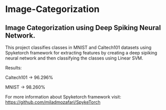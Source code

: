 # Image-Categorization
## Image Categorization using Deep Spiking Neural Network.
This project classifies classes in MNIST and Caltech101 datasets using Spyketorch framework for extracting features by creating a deep sipiking neural network and then classifying the classes using Linear SVM.

Results:

Caltech101 -> 96.296%

MNIST -> 98.260%

For more information about Spyketorch framework visit:
https://github.com/miladmozafari/SpykeTorch
